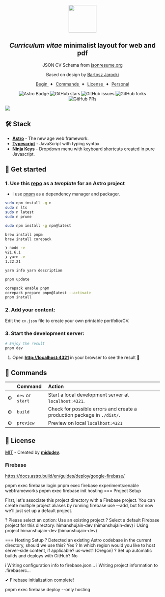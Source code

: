

<div align="center">
<img src="logo.png" height="90px" width="auto" /> 
<h2>
    <em>Curriculum vitae</em> minimalist layout for web and pdf
</h2>
<p>
JSON CV Schema from <a href="https://jsonresume.org/schema/">jsonresume.org</a>
</p>


<p>
Based on design by <a href="https://github.com/BartoszJarocki/cv">Bartosz Jarocki</a>

</p>

</div>

<div align="center">
    <a href="#🚀-home">
        Begin
    </a>
    <span>&nbsp;✦&nbsp;</span>
    <a href="#🧞-commands">
        Commands
    </a>
    <span>&nbsp;✦&nbsp;</span>
    <a href="#🔑-license">
        License
    </a>
    <span>&nbsp;✦&nbsp;</span>
    <a href="https://midu.dev">
        Personal
    </a>
   
</div>

<p></p>

<div align="center">

![Astro Badge](https://img.shields.io/badge/Astro-BC52EE?logo=astro&logoColor=fff&style=flat)
![GitHub stars](https://img.shields.io/github/stars/midudev/minimalist-portfolio-json)
![GitHub issues](https://img.shields.io/github/issues/midudev/minimalist-portfolio-json)
![GitHub forks](https://img.shields.io/github/forks/midudev/minimalist-portfolio-json)
![GitHub PRs](https://img.shields.io/github/issues-pr/midudev/minimalist-portfolio-json)

</div>

<img src="cover.png"></img>

## 🛠️ Stack

- [**Astro**](https://astro.build/) - The new age web framework.
- [**Typescript**](https://www.typescriptlang.org/) - JavaScript with typing syntax.
- [**Ninja Keys**](https://github.com/ssleptsov/ninja-keys) - Dropdown menu with keyboard shortcuts created in pure Javascript.


## 🚀 Get started

### 1. Use this [repo](https://github.com/midudev/minimalist-portfolio-json) as a _template_ for an Astro project


- I use [pnpm](https://pnpm.io/installation) as a dependency manager and packager.

```bash
sudo npm install -g n
sudo n lts
sudo n latest
sudo n prune

sudo npm install -g npm@latest

brew install pnpm
brew install corepack

❯ node -v
v21.6.1
❯ yarn -v
1.22.21

yarn info yarn description

pnpm update
```

```bash
corepack enable pnpm
corepack prepare pnpm@latest --activate
pnpm install
```

### 2. Add your content:
Edit the `cv.json` file to create your own printable portfolio/CV.
### 3. Start the development server:

```bash
# Enjoy the result
pnpm dev
```


1. Open [**http://localhost:4321**](http://localhost:4321/) in your browser to see the result 🚀


## 🧞 Commands

| | Command | Action |
| :-- | :----------------------- | :----------------------------------------------- |
| ⚙️ | `dev` or `start` | Start a local development server at `localhost:4321`. |
| ⚙️ | `build` | Check for possible errors and create a production package in `./dist/`. |
| ⚙️ | `preview` | Preview on local `localhost:4321` |



## 🔑 License

[MIT](LICENSE.txt) - Created by [**midudev**](https://midu.dev).


### Firebase
https://docs.astro.build/en/guides/deploy/google-firebase/

pnpm exec firebase login
pnpm exec firebase experiments:enable webframeworks
pnpm exec firebase init hosting
=== Project Setup

First, let's associate this project directory with a Firebase project.
You can create multiple project aliases by running firebase use --add, 
but for now we'll just set up a default project.

? Please select an option: Use an existing project
? Select a default Firebase project for this directory: himanshujain-dev (himanshujain-dev)
i  Using project himanshujain-dev (himanshujain-dev)

=== Hosting Setup
? Detected an existing Astro codebase in the current directory, should we use this? Yes
? In which region would you like to host server-side content, if applicable? us-west1 (Oregon)
? Set up automatic builds and deploys with GitHub? No

i  Writing configuration info to firebase.json...
i  Writing project information to .firebaserc...

✔  Firebase initialization complete!

pnpm exec firebase deploy --only hosting
